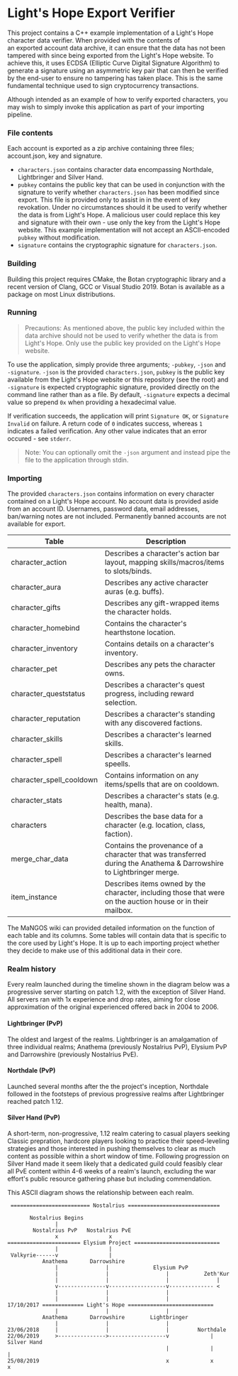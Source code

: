 # Light's Hope Export Verifier
This project contains a C++ example implementation of a Light's Hope character data verifier. When provided with the contents of  
an exported account data archive, it can ensure that the data has not been tampered with since being exported from the Light's Hope website.
To achieve this, it uses ECDSA (Elliptic Curve Digital Signature Algorithm) to generate a signature using an asymmetric key pair that can
then be verified by the end-user to ensure no tampering has taken place. This is the same fundamental technique used to sign cryptocurrency
transactions.

Although intended as an example of how to verify exported characters, you may wish to simply invoke this application as part of your 
importing pipeline.

### File contents
Each account is exported as a zip archive containing three files; account.json, key and signature.

* `characters.json` contains character data encompassing Northdale, Lightbringer and Silver Hand.
* `pubkey` contains the public key that can be used in conjunction with the signature to verify whether `characters.json` has been 
modified since export. This file is provided only to assist in in the event of key revokation. Under no circumstances should it be used 
to verify whether the data is from Light's Hope. A malicious user could replace this key and signature with their own - use only the 
key from the Light's Hope website. This example implementation will not accept an ASCII-encoded `pubkey` without modification.
* `signature` contains the cryptographic signature for `characters.json`.

### Building
Building this project requires CMake, the Botan cryptographic library and a recent version of Clang, GCC or Visual Studio 2019.
Botan is available as a package on most Linux distributions.

### Running
>Precautions:
As mentioned above, the public key included within the data archive should not be used to verify whether the data is from Light's Hope. 
Only use the public key provided on the Light's Hope website.

To use the application, simply provide three arguments; `-pubkey`, `-json` and `-signature`. `-json` is the provided `characters.json`, 
`pubkey` is the public key available from the Light's Hope website or this repository (see the root) and `-signature` is expected 
cryptographic signature, provided directly on the command line rather than as a file. By default, `-signature` expects a decimal value so prepend
`0x` when providing a hexadecimal value.

If verification succeeds, the application will print `Signature OK`, or `Signature Invalid` on failure. A return code of `0` indicates success,
whereas `1` indicates a failed verification. Any other value indicates that an error occured - see `stderr`.

>Note: You can optionally omit the `-json` argument and instead pipe the file to the application through stdin.

### Importing

The provided `characters.json` contains information on every character contained on a Light's Hope account. No
account data is provided aside from an account ID. Usernames, password data, email addresses, ban/warning notes
are not included. Permanently banned accounts are not available for export.

| Table |  Description|
|-------|-----------|
| character_action |     Describes a character's action bar layout, mapping skills/macros/items to slots/binds. |
| character_aura   |     Describes any active character auras (e.g. buffs).     |
| character_gifts   |    Describes any gift-wrapped items the character holds.     |
| character_homebind   | Contains the character's hearthstone location.         |
| character_inventory   |     Contains details on a character's inventory.     |
| character_pet   |     Describes any pets the character owns.     |
| character_queststatus   |     Describes a character's quest progress, including reward selection.     |
| character_reputation   |     Describes a character's standing with any discovered factions.     |
| character_skills   |     Describes a character's learned skills.     |
| character_spell   |     Describes a character's learned speells.     |
| character_spell_cooldown   |     Contains information on any items/spells that are on cooldown.     |
| character_stats   |     Describes a character's stats (e.g. health, mana).     |
| characters   |     Describes the base data for a character (e.g. location, class, faction).     |
| merge_char_data   |    Contains the provenance of a character that was transferred during the Anathema & Darrowshire to Lightbringer merge.   |
| item_instance   |     Describes items owned by the character, including those that were on the auction house or in their mailbox.     |

The MaNGOS wiki can provided detailed information on the function of each table and its columns. Some tables will contain data that is specific to
the core used by Light's Hope. It is up to each importing project whether they decide to make use of this additional data in their core.

### Realm history
Every realm launched during the timeline shown in the diagram below was a progressive server starting on patch 1.2, with the exception 
of Silver Hand. All servers ran with 1x experience and drop rates, aiming for close approximation of the original experienced offered 
back in 2004 to 2006.

#### Lightbringer (PvP)
The oldest and largest of the realms. Lightbringer is an amalgamation of three individual realms; Anathema (previously Nostalrius PvP), Elysium PvP and Darrowshire (previously Nostalrius PvE).

#### Northdale (PvP)
Launched several months after the the project's inception, Northdale followed in the footsteps of previous progressive realms after Lightbringer reached patch 1.12.

#### Silver Hand (PvP)
A short-term, non-progressive, 1.12 realm catering to casual players seeking Classic prepration, hardcore players looking to practice their speed-leveling strategies and those interested in pushing themselves to clear as much content as possible within a short window of time. Following progression on Silver Hand made it seem likely that a dedicated guild could feasibly clear all PvE content within 4-6 weeks of a realm's launch, excluding the war effort's public resource gathering phase but including commendation.

This ASCII diagram shows the relationship between each realm.

```
 ========================= Nostalrius =============================

       Nostalrius Begins
               |
        Nostalrius PvP   Nostalrius PvE
               x                x
======================= Elysium Project ===========================
               |                |
 Valkyrie------v                |                                
           Anathema       Darrowshire
               |               |              Elysium PvP
               |               |                  |           Zeth'Kur
               |               |                  |               |
               v---------------v------------------v-------------- <
               |               |                  |
               |               |                  |
17/10/2017 ============= Light's Hope ===========================
               |               |                  | 
           Anathema       Darrowshire        Lightbringer
               |               |                  |             
23/06/2018     |               |                  |         Northdale      
22/06/2019     >--------------->------------------v             |         Silver Hand
                                                  |             |              |
25/08/2019                                        x             x              x
```

